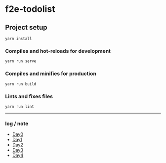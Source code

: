 # f2e-todolist

## Project setup

```
yarn install
```

### Compiles and hot-reloads for development

```
yarn run serve
```

### Compiles and minifies for production

```
yarn run build
```

### Lints and fixes files

```
yarn run lint
```

---

### log / note

- [Day0](https://hackmd.io/s/r15qxfgUV)
- [Day1](https://hackmd.io/s/ryegBuG8E)
- [Day2](https://hackmd.io/s/By-YvMQLN)
- [Day3](https://hackmd.io/s/rJVQ0-P8V)
- [Day4](https://hackmd.io/s/SJoBtb1PN)

